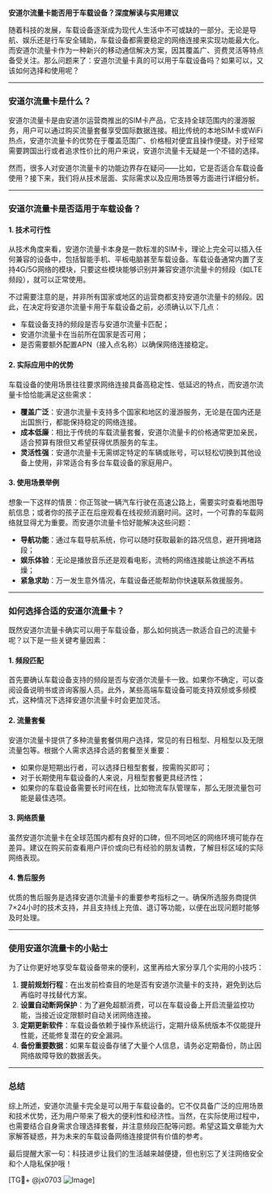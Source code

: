 **安道尔流量卡能否用于车载设备？深度解读与实用建议**

随着科技的发展，车载设备逐渐成为现代人生活中不可或缺的一部分。无论是导航、娱乐还是行车安全辅助，车载设备都需要稳定的网络连接来实现功能最大化。而安道尔流量卡作为一种新兴的移动通信解决方案，因其覆盖广、资费灵活等特点备受关注。那么问题来了：安道尔流量卡真的可以用于车载设备吗？如果可以，又该如何选择和使用呢？

---

### **安道尔流量卡是什么？**
安道尔流量卡是由安道尔运营商推出的SIM卡产品，它支持全球范围内的漫游服务，用户可以通过购买流量套餐享受国际数据连接。相比传统的本地SIM卡或WiFi热点，安道尔流量卡的优势在于覆盖范围广、价格相对便宜且操作便捷。对于经常需要跨国出行或者追求性价比的用户来说，安道尔流量卡无疑是一个不错的选择。

然而，很多人对安道尔流量卡的功能边界存在疑问——比如，它是否适合车载设备使用？接下来，我们将从技术层面、实际需求以及应用场景等方面进行详细分析。

---

### **安道尔流量卡是否适用于车载设备？**

#### **1. 技术可行性**
从技术角度来看，安道尔流量卡本身是一款标准的SIM卡，理论上完全可以插入任何兼容的设备中，包括智能手机、平板电脑甚至车载设备。车载设备通常内置了支持4G/5G网络的模块，只要这些模块能够识别并兼容安道尔流量卡的频段（如LTE频段），就可以正常使用。

不过需要注意的是，并非所有国家或地区的运营商都支持安道尔流量卡的频段。因此，在决定将安道尔流量卡用于车载设备之前，必须确认以下几点：
- 车载设备支持的频段是否与安道尔流量卡匹配；
- 安道尔流量卡在当前所在国家是否可用；
- 是否需要额外配置APN（接入点名称）以确保网络连接稳定。

#### **2. 实际应用中的优势**
车载设备的使用场景往往要求网络连接具备高稳定性、低延迟的特点，而安道尔流量卡恰恰能满足这些需求：
- **覆盖广泛**：安道尔流量卡支持多个国家和地区的漫游服务，无论是在国内还是出国旅行，都能保持稳定的网络连接。
- **成本低廉**：相比于传统的车载流量套餐，安道尔流量卡的价格通常更加亲民，适合预算有限但又希望获得优质服务的车主。
- **灵活性强**：安道尔流量卡无需绑定特定的车辆或账号，可以轻松切换到其他设备上使用，非常适合有多台车载设备的家庭用户。

#### **3. 使用场景举例**
想象一下这样的情景：你正驾驶一辆汽车行驶在高速公路上，需要实时查看地图导航信息；或者你的孩子正在后座观看在线视频消磨时间。这时，一个可靠的车载网络就显得尤为重要。而安道尔流量卡恰好能解决这些问题：
- **导航功能**：通过车载导航系统，你可以随时获取最新的路况信息，避开拥堵路段；
- **娱乐体验**：无论是播放音乐还是观看电影，流畅的网络连接能让旅途不再枯燥；
- **紧急求助**：万一发生意外情况，车载设备还能帮助你快速联系救援服务。

---

### **如何选择合适的安道尔流量卡？**

既然安道尔流量卡确实可以用于车载设备，那么如何挑选一款适合自己的流量卡呢？以下是一些关键考量因素：

#### **1. 频段匹配**
首先要确认车载设备支持的频段是否与安道尔流量卡一致。如果你不确定，可以查阅设备说明书或咨询客服人员。此外，某些高端车载设备可能支持双频或多频模式，这种情况下选择安道尔流量卡时会更加灵活。

#### **2. 流量套餐**
安道尔流量卡提供了多种流量套餐供用户选择，常见的有日租型、月租型以及无限流量包等。根据个人需求选择合适的套餐至关重要：
- 如果你是短期出行者，可以选择日租型套餐，按需购买即可；
- 对于长期使用车载设备的人来说，月租型套餐更具经济性；
- 如果你的车载设备需要长时间在线，比如物流车队管理车，那么无限流量包可能是最佳选项。

#### **3. 网络质量**
虽然安道尔流量卡在全球范围内都有良好的口碑，但不同地区的网络环境可能存在差异。建议在购买前查看用户评价或向已有经验的朋友请教，了解目标区域的实际网络表现。

#### **4. 售后服务**
优质的售后服务是选择安道尔流量卡的重要参考指标之一。确保所选服务商提供7×24小时的技术支持，并且支持线上充值、退订等功能，以便在出现问题时能够及时处理。

---

### **使用安道尔流量卡的小贴士**

为了让你更好地享受车载设备带来的便利，这里再给大家分享几个实用的小技巧：

1. **提前规划行程**：在出发前检查目的地是否有安道尔流量卡的支持，避免到达后再临时寻找替代方案。
2. **设置自动断网保护**：为了避免超额消费，可以在车载设备上开启流量监控功能，当接近设定限额时自动关闭网络连接。
3. **定期更新软件**：车载设备依赖于操作系统运行，定期升级系统版本不仅能提升性能，还能修复潜在的安全漏洞。
4. **备份重要数据**：如果车载设备存储了大量个人信息，请务必定期备份，防止因网络故障导致的数据丢失。

---

### **总结**

综上所述，安道尔流量卡完全是可以用于车载设备的。它不仅具备广泛的应用场景和技术优势，还为用户带来了极大的便利性和经济性。当然，在实际使用过程中，也需要结合自身需求合理选择套餐，并注意频段匹配等问题。希望这篇文章能为大家解答疑惑，并为未来的车载设备网络连接提供有价值的参考。

最后提醒大家一句：科技进步让我们的生活越来越便捷，但也别忘了关注网络安全和个人隐私保护哦！

[TG💪+ @jx0703 ![Image](https://github.com/user-attachments/assets/dbca1d08-cadb-493c-b0ec-ad6f7a83f270)]